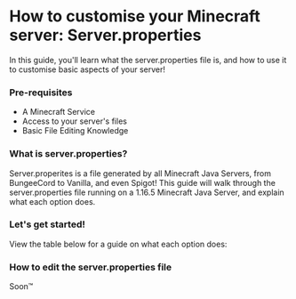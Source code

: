 # How to customise your Minecraft server: Server.properties
In this guide, you'll learn what the server.properties file is, and how to use it to customise basic aspects of your server!

### Pre-requisites
- A Minecraft Service
- Access to your server's files
- Basic File Editing Knowledge

### What is server.properties?
Server.properites is a file generated by all Minecraft Java Servers, from BungeeCord to Vanilla, and even Spigot! This guide will walk through the server.properties file running on a 1.16.5 Minecraft Java Server, and explain what each option does.

### Let's get started!
View the table below for a guide on what each option does:



### How to edit the server.properties file
Soon:tm:
